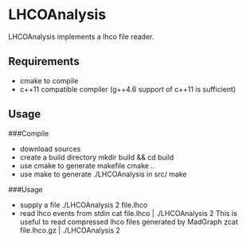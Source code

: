 LHCOAnalysis
============

LHCOAnalysis implements a lhco file reader.

Requirements
------------
* cmake to compile
* c++11 compatible compiler (g++4.6 support of c++11 is sufficient)

Usage
-----
###Compile
* download sources
* create a build directory
    mkdir build && cd build
* use cmake to generate makefile
    cmake ..
* use make to generate ./LHCOAnalysis in src/
	make

###Usage
* supply a file
	./LHCOAnalysis 2 file.lhco
* read lhco events from stdin
	cat file.lhco | ./LHCOAnalysis 2
  This is useful to read compressed lhco files generated by MadGraph
  	zcat file.lhco.gz | ./LHCOAnalysis 2
